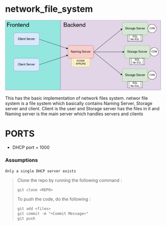 # network_file_system

![Brief Overview](https://github.com/JabadeSusheelKrishna/network_file_system/blob/main/Images/Network_FIle_System_brief.png)

This has the basic implementation of network files system. networ file system is a file system which basically contains Naming Server, Storage server and client. Client is the user and Storage server has the files in it and Naming server is the main server which handles servers and clients

# PORTS
- DHCP port = 1000

### Assumptions 
` Only a single DHCP server exists `

> Clone the repo by running the following command :
> ```
> git clone <REPO>
> ```
> To push the code, do the following :
> ```
> git add <files>
> git commit -m "<Commit Message>"
> git push
> ```
